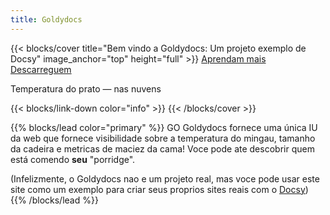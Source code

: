 ```yaml
---
title: Goldydocs
---
```


{{< blocks/cover title="Bem vindo a Goldydocs: Um projeto exemplo de Docsy" image_anchor="top" height="full" >}}
<a class="btn btn-lg btn-primary me-3 mb-4" href="/docs/">
  Aprendam mais <i class="fas fa-arrow-alt-circle-right ms-2"></i>
</a>
<a class="btn btn-lg btn-secondary me-3 mb-4" href="https://github.com/google/docsy-example">
  Descarreguem <i class="fab fa-github ms-2 "></i>
</a>
<p class="lead mt-5">Temperatura do prato &mdash; nas nuvens</p>
{{< blocks/link-down color="info" >}}
{{< /blocks/cover >}}


{{% blocks/lead color="primary" %}}
GO Goldydocs fornece uma única IU da web que fornece visibilidade sobre a temperatura do mingau, tamanho da cadeira e metricas de maciez da cama! 
Voce pode ate descobrir quem está comendo **seu** "porridge".

(Infelizmente, o Goldydocs nao e um projeto real, mas voce pode usar este site como um exemplo 
para criar seus proprios sites reais com o [Docsy](https://docsy.dev))
{{% /blocks/lead %}}